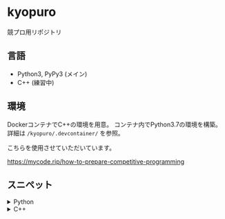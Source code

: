 # kyopuro
競プロ用リポジトリ

## 言語
- Python3, PyPy3 (メイン)
- C++ (練習中)

## 環境
DockerコンテナでC++の環境を用意。
コンテナ内でPython3.7の環境を構築。
詳細は `/kyopuro/.devcontainer/` を参照。

こちらを使用させていただいています。

https://mycode.rip/how-to-prepare-competitive-programming

## スニペット
<details><summary>Python</summary>
<div>

**input -> int**
```python
int(input())
```

**input -> map (int)**
```python
map(int, input().split())
```

**input -> list (list (int))**
```python
[list(map(int, input().split())) for _ in range(N)]
```

**input -> list, list (int)**
```python
A, B = zip( *(map(int, input().split()) for _ in range(M)) )
```

**initialize array**
```python
def init_array(i, j, val=0):
    return [[val]*j for _ in range(i)]
```

**素因数分解**\
素因数のリストにする
```python
def factoring(n):
    result = [n]
    while result[-1] != 0:
        f = result.pop()
        for i in range(2, int(f ** 0.5 + 1)):
            if f % i == 0:
                result += [i, f//i]
                break
        else:
            result += [f, 0]
    return result[:-1]
```

素因数とその数のタプルのリストにする
```python
def fac_count(n):
    result = []
    for i in range(2, int(n ** 0.5 + 1)):
        if n % i != 0: continue
        counter = 0
        while n % i == 0:
            n //= i
            counter += 1
        result.append((i, counter))
    if n != 1:
        result.append((n, 1))
    return result
```

</div></details>

<details><summary>C++</summary>
<div>

**rep**
```cpp
#define rep(i, n) for (int i = 0; i < (int)(n); i++)
```

**C++環境**
```cpp
#include <bits/stdc++.h>
using namespace std;
```

**print_vector**
```cpp
template <typename T>
void print_vector(vector<T>& vec) {
  cout << "[ ";
  for (int i = 0; i < vec.size(); i++) {
    if (i < vec.size() - 1) cout << vec.at(i) << " ";
    else cout << vec.at(i);
  }
  cout << " ]" << endl;
}
```

**print_array**
```cpp
template <typename T>
void print_array(vector<vector<T>>& array) {
  int H = array.size();
  int W = array.at(0).size();
  
  cout << "{" << endl;
  for (int i = 0; i < H; i++) {

    cout << "  {";
    for (int j = 0; j < W; j++) {
      if (j < W - 1) cout << array.at(i).at(j) << ", ";
      else cout << array.at(i).at(j);
    }
    cout << "}," << endl;
  }
  cout << "}" << endl;
}
```

**factoring**
```cpp
typedef long long ll;
vector<pair<int, int>> factoring_pair(ll n) {
    vector<pair<int, int>> res;
    for (int i = 2; i*i <= n; i++) {
        int count = 0;
        while (n % i == 0) {
            count++;
            n /= i;
        }
        res.push_back({i, count});
    }
    if (n != 1) res.push_back({n, 1});
    return res;
}
```

</div></details>
